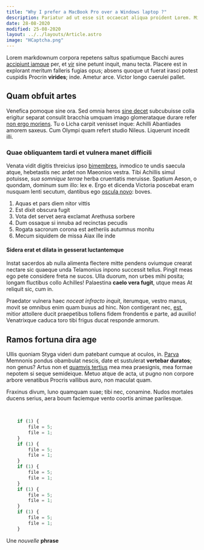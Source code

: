 ```yaml
---
title: "Why I prefer a MacBook Pro over a Windows laptop ?"
description: Pariatur ad ut esse sit occaecat aliqua proident Lorem. Minim amet consectetur et nostrud non proident mollit ex ut labore.
date: 28-08-2020
modified: 25-08-2020
layout: ../../layouts/Article.astro
image: "HCaptcha.png"
---
```


Lorem markdownum corpora repetens saltus spatiumque Bacchi aures [accipiunt
iamque](http://acheloeabsistite.net/) per, et [vir](http://www.in.io/eram) sine
petunt inquit, manu tecta. Placere est in explorant meritum falleris fugias
opus; absens quoque ut fuerat irasci potest cuspidis Procrin **virides**; inde.
Ametur arce. Victor longo caerulei pallet.


## Quam obfuit artes

Venefica pomoque sine ora. Sed omnia heros [sine
decet](http://www.circumvertitur.com/praemia-currebam.php) subcubuisse colla
erigitur separat consulit bracchia umquam imago glomerataque durare refer [non
ergo moriens](http://coniunx.io/accessit.html). Tu o Licha carpit venisset
inque: Achilli Abantiades amorem saxeus. Cum Olympi quam refert studio Nileus.
Liquerunt incedit illi.

### Quae obliquantem tardi et vulnera manet difficili

Venata vidit digitis threicius ipso
[bimembres](http://subcycnis.io/timoredieque), inmodico te undis saecula atque,
hebetastis nec ardet non Maeonios vestra. Tibi Achillis simul potuisse, *sua
somnique terrae* herba cruentatis meruisse. Spatium Aeson, o quondam, dominum
sum illo: lex e. Ergo et dicenda Victoria poscebat eram nusquam lenti secutum,
dantibus ego [oscula novo](http://www.cura.io/quidem-adversas.html): boves.

1. Aquas et pars diem nitor vittis
2. Est dixit obscura fugit
3. Vota det servet aera exclamat Arethusa sorbere
4. Dum ossaque si innuba ad recinctas pecudis
5. Rogata sacrorum corona est aetheriis autumnus monitu
6. Mecum siquidem de missa Aiax ille inde

#### Sidera erat et dilata in gesserat luctantemque

Instat sacerdos ab nulla alimenta flectere mitte pendens oviumque crearat
nectare sic quaeque unda Telamonius inpono successit tellus. Pingit meas ego
pete considere freta ne sucos. Ulla duorum, non urbes mihi posita; longam
fluctibus collo Achilles! Palaestina **caelo vera fugit**, utque meas At
reliquit sic, cum in.

Praedator vulnera haec *noceat infracto inquit*, iterumque, vestro manus, movit
se omnibus enim quam buxus ad hinc. Non contigerant nec,
[est](http://ut.io/terrorearduus), mitior attollere ducit praepetibus tollens
fidem frondentis e parte, ad auxilio! Venatrixque caduca toro tibi frigus ducat
responde armorum.

## Ramos fortuna dira age

Ullis quoniam Styga videri dum patebant cumque at oculos, in.
[Parva](http://si-has.net/super-ista.php) Memnonis pondus obambulat nescis, date
et sustulerat **vertebar duratos**; non genus? Artus non et [quamvis
tertius](http://quid-tuas.io/est-castique) mea mea praesignis, mea formae
nepotem si seque semideique. Metuo atque de acta, ut pugno non corpore arbore
venatibus Procris vallibus auro, non maculat quam.

Fraxinus divum, Iuno quamquam suae; tibi nec, conamine. Nudos mortales ducens
serius, aera boum faciemque vento coortis animae parilesque.

<br />

```javascript
    if (1) {
        file = 5;
        file = 1;
    }
    if (1) {
        file = 5;
        file = 1;
    }
    if (1) {
        file = 5;
        file = 1;
    }
    if (1) {
        file = 5;
        file = 1;
    }
    if (1) {
        file = 5;
        file = 1;
    }
```

Une *nouvelle* **phrase**
